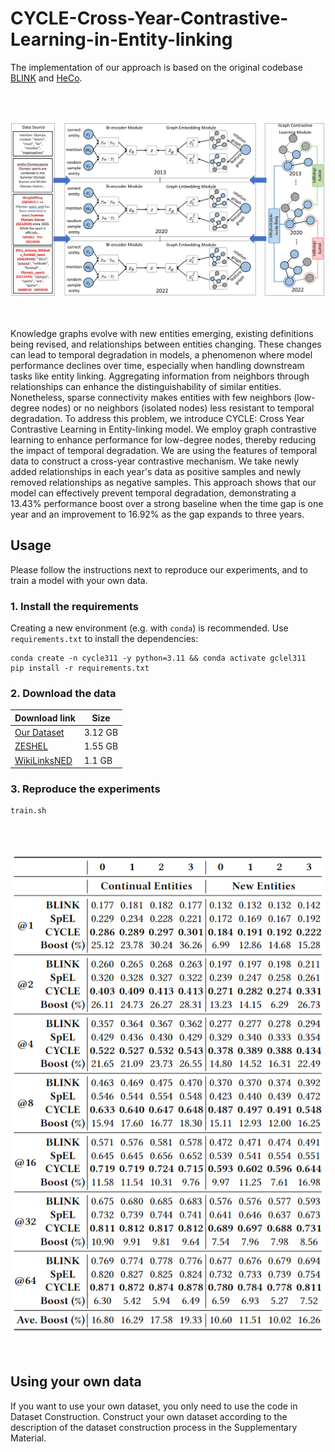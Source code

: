 # CYCLE-Cross-Year-Contrastive-Learning-in-Entity-linking

The implementation of our approach is based on the original codebase [BLINK](https://github.com/facebookresearch/BLINK) and [HeCo](https://github.com/liun-online/HeCo).<br>

<br><br>
<div align="center">
<img src="fig.png" width="800" />
</div>
<br><br>

Knowledge graphs evolve with new entities emerging, existing definitions being revised, and relationships between entities changing. These changes can lead to temporal degradation in models, a phenomenon where model performance declines over time, especially when handling downstream tasks like entity linking. Aggregating information from neighbors through relationships can enhance the distinguishability of similar entities. Nonetheless, sparse connectivity makes entities with few neighbors (low-degree nodes) or no neighbors (isolated nodes) less resistant to temporal degradation. To address this problem, we introduce CYCLE: Cross Year Contrastive Learning in Entity-linking model. We employ graph contrastive learning to enhance performance for low-degree nodes, thereby reducing the impact of temporal degradation. We are using the features of temporal data to construct a cross-year contrastive mechanism. We take newly added relationships in each year's data as positive samples and newly removed relationships as negative samples. This approach shows that our model can effectively prevent temporal degradation, demonstrating a 13.43% performance boost over a strong baseline when the time gap is one year and an improvement to 16.92% as the gap expands to three years.

## Usage

Please follow the instructions next to reproduce our experiments, and to train a model with your own data.

### 1. Install the requirements

Creating a new environment (e.g. with `conda`) is recommended. Use `requirements.txt` to install the dependencies:

```
conda create -n cycle311 -y python=3.11 && conda activate gclel311
pip install -r requirements.txt
```

### 2. Download the data

| Download link                                                | Size |
| ------------------------------------------------------------ | ----------------- |
| [Our Dataset](https://zenodo.org/records/10977757) | 3.12 GB            |
| [ZESHEL](https://github.com/facebookresearch/BLINK/tree/main/examples/zeshel) | 1.55 GB            |
| [WikiLinksNED](https://github.com/yasumasaonoe/ET4EL) | 1.1 GB             |

### 3. Reproduce the experiments

```
train.sh
```
<br><br>
<div align="center">
<img src="fig2.png" width="800" />
</div>
<br><br>

## Using your own data

If you want to use your own dataset, you only need to use the code in Dataset Construction. Construct your own dataset according to the description of the dataset construction process in the Supplementary Material.
